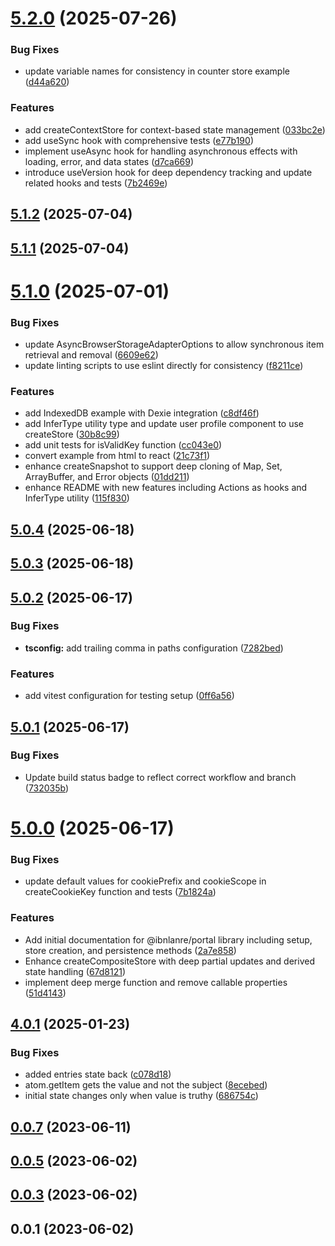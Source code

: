 # [5.2.0](https://github.com/ibnlanre/portal/compare/v5.1.2...v5.2.0) (2025-07-26)


### Bug Fixes

* update variable names for consistency in counter store example ([d44a620](https://github.com/ibnlanre/portal/commit/d44a620c6370b4152c398160e65665c51417195b))


### Features

* add createContextStore for context-based state management ([033bc2e](https://github.com/ibnlanre/portal/commit/033bc2ee5787810d8387234e36d18042e3a8e90b))
* add useSync hook with comprehensive tests ([e77b190](https://github.com/ibnlanre/portal/commit/e77b190fa068519e09320f85ba21e630a63b20d4))
* implement useAsync hook for handling asynchronous effects with loading, error, and data states ([d7ca669](https://github.com/ibnlanre/portal/commit/d7ca6692988361569a787e3525d3e172baa97f35))
* introduce useVersion hook for deep dependency tracking and update related hooks and tests ([7b2469e](https://github.com/ibnlanre/portal/commit/7b2469e804a2e869c703ddace4e5e61f4c0308b9))



## [5.1.2](https://github.com/ibnlanre/portal/compare/v5.1.1...v5.1.2) (2025-07-04)



## [5.1.1](https://github.com/ibnlanre/portal/compare/v5.1.0...v5.1.1) (2025-07-04)



# [5.1.0](https://github.com/ibnlanre/portal/compare/v5.0.4...v5.1.0) (2025-07-01)


### Bug Fixes

* update AsyncBrowserStorageAdapterOptions to allow synchronous item retrieval and removal ([6609e62](https://github.com/ibnlanre/portal/commit/6609e6238d4b5a112c7c8cf710a4523c2678333c))
* update linting scripts to use eslint directly for consistency ([f8211ce](https://github.com/ibnlanre/portal/commit/f8211ce53e1eb460859d6ba173249b7c8066deac))


### Features

* add IndexedDB example with Dexie integration ([c8df46f](https://github.com/ibnlanre/portal/commit/c8df46ffdee49a10e48d8e399a1ca12ada27ff78))
* add InferType utility type and update user profile component to use createStore ([30b8c99](https://github.com/ibnlanre/portal/commit/30b8c993cb8b3662cae3b03d470a75de37db9720))
* add unit tests for isValidKey function ([cc043e0](https://github.com/ibnlanre/portal/commit/cc043e047ecb8958e7e2bd5720eae4df67df0365))
* convert example from html to react ([21c73f1](https://github.com/ibnlanre/portal/commit/21c73f1730ee39b2f048d6de6a37448bd11e8299))
* enhance createSnapshot to support deep cloning of Map, Set, ArrayBuffer, and Error objects ([01dd211](https://github.com/ibnlanre/portal/commit/01dd2119266f758228977affae27172db51dcaef))
* enhance README with new features including Actions as hooks and InferType utility ([115f830](https://github.com/ibnlanre/portal/commit/115f830a1223057867ed913ff6096f633b755e13))



## [5.0.4](https://github.com/ibnlanre/portal/compare/v5.0.3...v5.0.4) (2025-06-18)



## [5.0.3](https://github.com/ibnlanre/portal/compare/v5.0.2...v5.0.3) (2025-06-18)



## [5.0.2](https://github.com/ibnlanre/portal/compare/v5.0.1...v5.0.2) (2025-06-17)


### Bug Fixes

* **tsconfig:** add trailing comma in paths configuration ([7282bed](https://github.com/ibnlanre/portal/commit/7282bed7e37d1da3c8ff1bc6162ff61fd0aa177d))


### Features

* add vitest configuration for testing setup ([0ff6a56](https://github.com/ibnlanre/portal/commit/0ff6a567d804734e203511f99633d3cec499f4ec))



## [5.0.1](https://github.com/ibnlanre/portal/compare/v5.0.0...v5.0.1) (2025-06-17)


### Bug Fixes

* Update build status badge to reflect correct workflow and branch ([732035b](https://github.com/ibnlanre/portal/commit/732035b5c5575bff96cf393e259d3b13df772777))



# [5.0.0](https://github.com/ibnlanre/portal/compare/v4.0.1...v5.0.0) (2025-06-17)


### Bug Fixes

* update default values for cookiePrefix and cookieScope in createCookieKey function and tests ([7b1824a](https://github.com/ibnlanre/portal/commit/7b1824ab5740422bb8e4d97f888ac9827c4d9140))


### Features

* Add initial documentation for @ibnlanre/portal library including setup, store creation, and persistence methods ([2a7e858](https://github.com/ibnlanre/portal/commit/2a7e858918cd13a8f4a3cf1fb1e9cf7082e22fd8))
* Enhance createCompositeStore with deep partial updates and derived state handling ([67d8121](https://github.com/ibnlanre/portal/commit/67d81210e09b171dd957219d61e2a985a9b53bf9))
* implement deep merge function and remove callable properties ([51d4143](https://github.com/ibnlanre/portal/commit/51d4143fb7c40042ea9fa8045fc9ac572d810cf3))



## [4.0.1](https://github.com/ibnlanre/portal/compare/v0.0.7...v4.0.1) (2025-01-23)


### Bug Fixes

* added entries state back ([c078d18](https://github.com/ibnlanre/portal/commit/c078d189a4a1c02a0572a48e932fe32631496cd2))
* atom.getItem gets the value and not the subject ([8ecebed](https://github.com/ibnlanre/portal/commit/8ecebed532fb9fed215c4a0c1b6c6f772e2110fc))
* initial state changes only when value is truthy ([686754c](https://github.com/ibnlanre/portal/commit/686754c902c7067b7b921c04680f13510f5c9471))



## [0.0.7](https://github.com/ibnlanre/portal/compare/v0.0.5...v0.0.7) (2023-06-11)



## [0.0.5](https://github.com/ibnlanre/portal/compare/v0.0.3...v0.0.5) (2023-06-02)



## [0.0.3](https://github.com/ibnlanre/portal/compare/v0.0.1...v0.0.3) (2023-06-02)



## 0.0.1 (2023-06-02)




